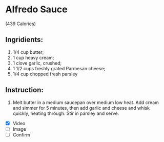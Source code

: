 # Alfredo Sauce  
(439 Calories)

## Ingridients:  
1. 1/4 cup butter;  
1. 1 cup heavy cream;  
1. 1 clove garlic, crushed;  
1. 1 1/2 cups freshly grated Parmesan cheese;  
1. 1/4 cup chopped fresh parsley

## Instruction:  
1. Melt butter in a medium saucepan over medium low heat. Add cream and simmer 
for 5 minutes, then add garlic and cheese and whisk quickly, heating 
through. Stir in parsley and serve.


- [x] Video
- [ ] Image 
- [ ] Confirm 

